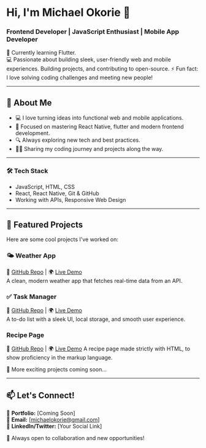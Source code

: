 # Hi, I'm Michael Okorie 👋  
### Frontend Developer | JavaScript Enthusiast | Mobile App Developer

🚀 Currently learning Flutter.  
💻 Passionate about building sleek, user-friendly web and mobile experiences. Building projects, and contributing to open-source.
⚡ Fun fact: I love solving coding challenges and meeting new people!  

---

## 🚀 About Me  
- 💻 I love turning ideas into functional web and mobile applications.  
- 🎯 Focused on mastering React Native, flutter and modern frontend development.  
- 🔍 Always exploring new tech and best practices.  
- ✍🏽 Sharing my coding journey and projects along the way.  

---

### 🛠 Tech Stack
- JavaScript, HTML, CSS  
- React, React Native, Git & GitHub  
- Working with APIs, Responsive Web Design  

---

## 📌 Featured Projects  
Here are some cool projects I've worked on:

### 🌤 Weather App  
🔗 [GitHub Repo](#) | 🌍 [Live Demo](#)  
A clean, modern weather app that fetches real-time data from an API.  

### ✅ Task Manager  
🔗 [GitHub Repo](#) | 🌍 [Live Demo](#)  
A to-do list with a sleek UI, local storage, and smooth user experience.  

### Recipe Page
🔗 [GitHub Repo](https://github.com/Michael-Okorie/recipe_page.git) | 🌍 [Live Demo]()
A recipe page made strictly with HTML, to show proficiency in the markup language.

📌 More exciting projects coming soon...  

---

## 📫 Let's Connect!  
💼 **Portfolio:** [Coming Soon]  
📩 **Email:** [michaelokorie@gmail.com]  
💬 **LinkedIn/Twitter:** [Your Social Link]  

🚀 Always open to collaboration and new opportunities!  
<!---
Michael-Okorie/Michael-Okorie is a ✨ special ✨ repository because its `README.md` (this file) appears on your GitHub profile.
You can click the Preview link to take a look at your changes.
--->
